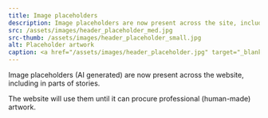 ```yaml
---
title: Image placeholders
description: Image placeholders are now present across the site, including in parts of stories
src: /assets/images/header_placeholder_med.jpg
src-thumb: /assets/images/header_placeholder_small.jpg
alt: Placeholder artwork
caption: <a href="/assets/images/header_placeholder.jpg" target="_blank">AI placeholder artwork</a> generated above using <a href="https://creator.nightcafe.studio/creation/HR9lDACHYU1AtcC5bOSU" target="_blank">SD 1.5</a> — <a href="https://creativecommons.org/publicdomain/zero/1.0/" target="_blank">CC0 1.0</a>
---
```


Image placeholders (AI generated) are now present across the website, including in parts of stories.

The website will use them until it can procure professional (human-made) artwork.